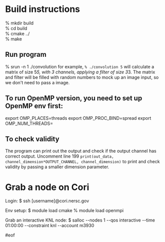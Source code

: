# Build instructions

% mkdir build  
% cd build  
% cmake ../  
% make

## Run program

% srun -n 1 ./convolution <dimension of matrix>
for example, `% ./convolution 5` will calculate a matrix of size 5*5, with 3 channels, applying a filter of size 3*3. The matrix and filter will be filled with random numbers to mock up an image input, so we don't need to pass a image.

## To run OpenMP version, you need to set up OpenMP env first:

export OMP_PLACES=threads
export OMP_PROC_BIND=spread
export OMP_NUM_THREADS=<number of threads>

## To check validity

The program can print out the output and check if the output channel has correct output. Uncomment line 199 `print(out_data, channel_dimension*OUTPUT_CHANNEL, channel_dimension)` to print and check validity by passing a smaller dimension parameter.

# Grab a node on Cori

Login:
$ ssh [username]@cori.nersc.gov

Env setup:
$ module load cmake
% module load openmpi

Grab an interactive KNL node:
$ salloc --nodes 1 --qos interactive --time 01:00:00 --constraint knl --account m3930

#eof
